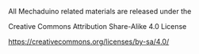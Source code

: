 All Mechaduino related materials are released under the

Creative Commons Attribution Share-Alike 4.0 License

https://creativecommons.org/licenses/by-sa/4.0/
